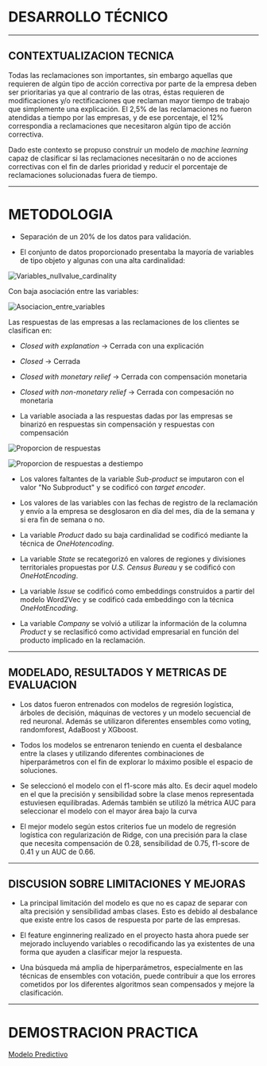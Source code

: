 # DESARROLLO TÉCNICO

---

## CONTEXTUALIZACION TECNICA

Todas las reclamaciones son importantes, sin embargo aquellas que requieren de algún tipo de acción correctiva por parte de la empresa deben ser prioritarias ya que al contrario de las otras, éstas requieren de modificaciones y/o rectificaciones que reclaman mayor tiempo de trabajo que simplemente una explicación. El 2,5% de las reclamaciones no fueron atendidas a tiempo por las empresas, y de ese porcentaje, el 12% correspondia a reclamaciones que necesitaron algún tipo de acción correctiva.

Dado este contexto se propuso construir un modelo de *machine learning* capaz de clasificar si las reclamaciones necesitarán o no de acciones correctivas con el fin de darles prioridad y reducir el porcentaje de reclamaciones solucionadas fuera de tiempo.

---

# METODOLOGIA

- Separación de un 20% de los datos para validación.

- El conjunto de datos proporcionado presentaba la mayoría de variables de tipo  objeto y algunas con una alta cardinalidad:

![Variables_nullvalue_cardinality](/Images/variables_valores_nulos_unicos.png)

Con baja asociación entre las variables:

![Asociacion_entre_variables](/Images/asociacion_variables.png)

Las respuestas de las empresas a las reclamaciones de los clientes se clasifican en: 
- *Closed with explanation* -> Cerrada con una explicación
- *Closed* -> Cerrada
- *Closed with monetary relief* -> Cerrada con compensación monetaria
- *Closed with non-monetary relief* -> Cerrada con compesación no monetaria

- La variable asociada a las respuestas dadas por las empresas se binarizó en respuestas sin compensación y respuestas con compensación

![Proporcion de respuestas](/Images/proporcion_de_los_tipos_de_respuesta.png)


![Proporcion de respuestas a destiempo](/Images/proporcion_de_los_tipos_de_respuesta_a_destiempo.png)


- Los valores faltantes de la variable *Sub-product* se imputaron con el valor "No Subproduct" y se codificó con *target encoder*.

- Los valores de las variables con las fechas de registro de la reclamación y envío a la empresa se desglosaron en día del mes, día de la semana y si era fin de semana o no.

- La variable *Product* dado su baja cardinalidad se codificó mediante la técnica de *OneHotencoding*.

- La variable *State* se recategorizó en valores de regiones y divisiones territoriales propuestas por *U.S. Census Bureau* y se codificó con *OneHotEncoding*.

- La variable *Issue* se codificó como embeddings construidos a partir del modelo Word2Vec y se codificó cada embeddingo con la técnica *OneHotEncoding*.

- La variable *Company* se volvió a utilizar la información de la columna *Product* y se reclasificó como actividad empresarial en función del producto implicado en la reclamación.

---
## MODELADO, RESULTADOS Y METRICAS DE EVALUACION

- Los datos fueron entrenados con modelos de regresión logística, árboles de decisión, máquinas de vectores y un modelo secuencial de red neuronal. Además se utilizaron diferentes ensembles como voting, randomforest, AdaBoost y XGboost. 

- Todos los modelos se entrenaron teniendo en cuenta el desbalance entre la clases y utilizando diferentes combinaciones de hiperparámetros con el fin de explorar lo máximo posible el espacio de soluciones.

- Se seleccionó el modelo con el f1-score más alto. Es decir aquel modelo en el que la precisión y sensibilidad sobre la clase menos representada estuviesen equilibradas. Además también se utilizó la métrica AUC para seleccionar el modelo con el mayor área bajo la curva

- El mejor modelo según estos criterios fue un modelo de regresión logística con regularización de Ridge, con una precisión para la clase que necesita compensación de 0.28, sensibilidad de 0.75, f1-score de 0.41 y un AUC de 0.66.
---

## DISCUSION SOBRE LIMITACIONES Y MEJORAS

- La principal limitación del modelo es que no es capaz de separar con alta precisión y sensibilidad ambas clases. Esto es debido al desbalance que existe entre los casos de respuesta por parte de las empresas. 

- El feature enginnering realizado en el proyecto hasta ahora puede ser mejorado incluyendo variables o recodificando las ya existentes de una forma que ayuden a clasificar mejor la respuesta.

- Una búsqueda má amplia de hiperparámetros, especialmente en las técnicas de ensembles con votación, puede contribuir a que los errores cometidos por los diferentes algoritmos sean compensados y mejore la clasificación.

---

# DEMOSTRACION PRACTICA

[Modelo Predictivo](https://huggingface.co/spaces/FerMC/Modelo_clasificacion_reclamaciones)
